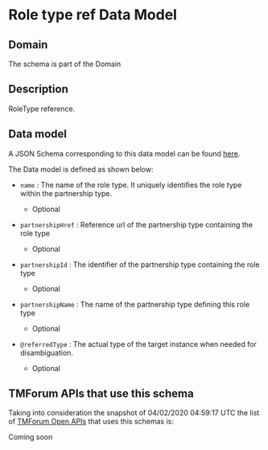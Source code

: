 # Role type ref Data Model

## Domain

The  schema is part of the  Domain

## Description

RoleType reference.

## Data model

A JSON Schema corresponding to this data model can be found
[here](https://github.com/tmforum-rand/schemas/blob/candidates/EngagedParty/RoleTypeRef.schema.json).

The Data model is defined as shown below:

- `name` : The name of the role type. It uniquely identifies the role type within the partnership type.

  - Optional


- `partnershipHref` : Reference url of the partnership type containing the role type

  - Optional


- `partnershipId` : The identifier of the partnership type containing the role type

  - Optional


- `partnershipName` : The name of the partnership type defining this role type

  - Optional


- `@referredType` : The actual type of the target instance when needed for disambiguation.

  - Optional






## TMForum APIs that use this schema

Taking into consideration the snapshot of 04/02/2020 04:59:17 UTC the list of [TMForum Open APIs](https://www.tmforum.org/open-apis/) that uses this schemas is:

Coming soon